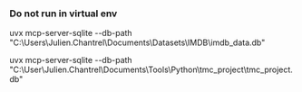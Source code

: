 ### Do not run in virtual env

uvx mcp-server-sqlite --db-path "C:\Users\Julien.Chantrel\Documents\Datasets\IMDB\imdb_data.db"


uvx mcp-server-sqlite --db-path "C:\User\Julien.Chantrel\Documents\Tools\Python\tmc_project\tmc_project.db"